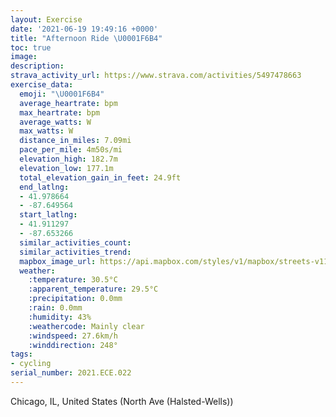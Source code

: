 ```yaml
---
layout: Exercise
date: '2021-06-19 19:49:16 +0000'
title: "Afternoon Ride \U0001F6B4"
toc: true
image:
description:
strava_activity_url: https://www.strava.com/activities/5497478663
exercise_data:
  emoji: "\U0001F6B4"
  average_heartrate: bpm
  max_heartrate: bpm
  average_watts: W
  max_watts: W
  distance_in_miles: 7.09mi
  pace_per_mile: 4m50s/mi
  elevation_high: 182.7m
  elevation_low: 177.1m
  total_elevation_gain_in_feet: 24.9ft
  end_latlng:
  - 41.978664
  - -87.649564
  start_latlng:
  - 41.911297
  - -87.653266
  similar_activities_count:
  similar_activities_trend:
  mapbox_image_url: https://api.mapbox.com/styles/v1/mapbox/streets-v11/static/path-5+787af2-1.0(qxx~F%7Cw~uOOIS%3F%5EKr%40Cj%40IHK%40QEsCEy%40%40iCAM%40iAEg%40BMC_FAw%40Cg%40%3FQBMC%5B%40eAC%7DCBg%40E%5BEuP%3F%7DAOcM%40oBI_LD%7DBGkE%40_AEqE%40_AAq%40BKGgHBc%40Ai%40%40%40A%3F%40_%40EoBC%7DBAY%40KE_%40%40OCa%40B%7BACaGBu%40CiA%3FDC%3FA%5D%40kACsABk%40Ae%40K%5DHaCHEEY%40QCE%40MOAACFEA%40BG%40qAAoBEe%40G%5Ba%40Eo%40Be%40Ic%40N%5DDeABw%40FYH_%40VYj%40IF%7B%40%5Cm%40BUFe%40TSXYj%40UTgA%7C%40iBtAKDUCS%40SHiBhAuAh%40uA%7C%40%7B%40R%5DNgAXWJ%5BDyA%60%40%7BCl%40%5DJoAN%7D%40R%7BANu%40JYHy%40Ns%40Di%40TmATwA%5EY%3F%5BDoBl%40y%40B%5BDu%40LYHi%40H%5D%3F%5DEqA%5BiAg%40U%5BSg%40UUKEMA%5BBu%40NYLs%40%60%40_B%60Bw%40p%40Y%5CYRqBp%40sAZqCVwBBgBI%5DCgAQ%5D%40%5BHMHw%40v%40YL%5B%40aCEM%3FeAS%5B%3FwARg%40TeARk%40V%5DHy%40%60%40ODa%40BMBiAf%40%7DBdBcAd%40e%40ZUXINUr%40mAlBUf%40i%40n%40a%40XILc%40t%40%5Dv%40cA%7C%40c%40jA_%40r%40QTSRo%40Re%40r%40qBdBoEjD%5Dd%40_%40%5CYNe%40FYHKJMDk%40JsA%5EaDjB%7DB%60B_Ab%40s%40Vg%40Hg%40DyADUHSRy%40nAq%40n%40%7DFzCG%40QAgAw%40UMWAKDwA%60A%5Dr%40mAzAWNWHYBwA%5EaHhBi%40R_B%5Cq%40VK%40M%3FoAUeBo%40wA%5Dg%40GMBy%40f%40y%40P_A%7C%40aAZy%40d%40o%40JmAj%40i%40LGFi%40Jy%40ZYBs%40Xe%40JMK%7B%40_%40YAW%40a%40Ji%40d%40c%40TeA%60%40cAHi%40%3F%5DGg%40OkAIMC%5DIcAa%40g%40AYESKMSC_%40RqC%3FcAEc%40O%5BYQa%40Bw%40JOAYKOSEq%40F_A%3Fs%40GqAOcBG%5BQe%40m%40gAa%40e%40YSeAc%40a%40Gw%40Au%40L%5BHg%40XWTa%40b%40Q%5CWl%40Ql%40Q%60AEt%40ChAF%7CBPpB%3FVK%60%40%5BXsAVUCICGKQw%40MQWQQCQBYPe%40l%40UBILAEDED%40G%5CeArAe%40%5E%5D%5EiAv%40cAl%40cBn%40WF%5B%3FQJKBq%40%60%40UFmCdAKDgAjAKFKBYEw%40%40gFl%40aAJyAFaCBiE%40oBDIGOw%40AK%3Fm%40CIGGI%3Fs%40DYFc%40Tk%40p%40cAlCGb%40EdAHtFKMg%40CSKUSSe%40K%40GCK%3FE%40c%40ZIBMPCJc%40ZGPI%3FIKI%40CC),pin-s-s+e5b22e(-87.65327,41.91129),pin-s-f+89ae00(-87.64957000000005,41.97865999999996)/auto/800x800?access_token=pk.eyJ1Ijoiam9zaGJlY2ttYW4iLCJhIjoiY205eWR2aDd1MWZ6djJrbXc4a3M0bWZleiJ9.XiG9OWkNcZk2QzjJbxLB4A
  weather:
    :temperature: 30.5°C
    :apparent_temperature: 29.5°C
    :precipitation: 0.0mm
    :rain: 0.0mm
    :humidity: 43%
    :weathercode: Mainly clear
    :windspeed: 27.6km/h
    :winddirection: 248°
tags:
- cycling
serial_number: 2021.ECE.022
---
```

Chicago, IL, United States (North Ave (Halsted-Wells))
